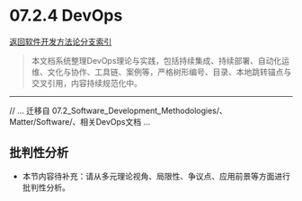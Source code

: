 # 07.2.4 DevOps

[返回软件开发方法论分支索引](README.md)

> 本文档系统整理DevOps理论与实践，包括持续集成、持续部署、自动化运维、文化与协作、工具链、案例等，严格树形编号、目录、本地跳转锚点与交叉引用，内容持续规范化中。

---

// ... 迁移自 07.2_Software_Development_Methodologies/、Matter/Software/、相关DevOps文档 ...


## 批判性分析

- 本节内容待补充：请从多元理论视角、局限性、争议点、应用前景等方面进行批判性分析。
